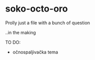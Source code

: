 # soko-octo-oro

Prolly just a file with a bunch of question

..in the making

TO DO:
  - očnospaljivačka tema
